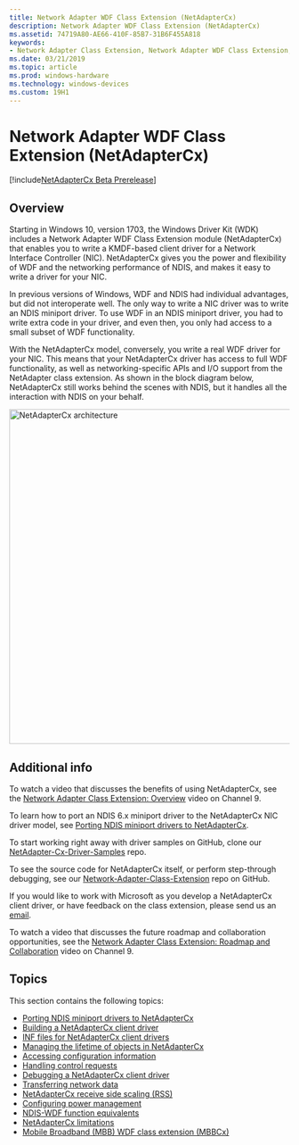```yaml
---
title: Network Adapter WDF Class Extension (NetAdapterCx)
description: Network Adapter WDF Class Extension (NetAdapterCx)
ms.assetid: 74719A80-AE66-410F-85B7-31B6F455A818
keywords:
- Network Adapter Class Extension, Network Adapter WDF Class Extension, NetAdapterCx, NetCx
ms.date: 03/21/2019
ms.topic: article
ms.prod: windows-hardware
ms.technology: windows-devices
ms.custom: 19H1
---
```


# Network Adapter WDF Class Extension (NetAdapterCx)

[!include[NetAdapterCx Beta Prerelease](../netcx-beta-prerelease.md)]

## Overview

Starting in Windows 10, version 1703, the Windows Driver Kit (WDK) includes a Network Adapter WDF Class Extension module (NetAdapterCx) that enables you to write a KMDF-based client driver for a Network Interface Controller (NIC). NetAdapterCx gives you the power and flexibility of WDF and the networking performance of NDIS, and makes it easy to write a driver for your NIC.

In previous versions of Windows, WDF and NDIS had individual advantages, but did not interoperate well. The only way to write a NIC driver was to write an NDIS miniport driver. To use WDF in an NDIS miniport driver, you had to write extra code in your driver, and even then, you only had access to a small subset of WDF functionality.

With the NetAdapterCx model, conversely, you write a real WDF driver for your NIC. This means that your NetAdapterCx driver has access to full WDF functionality, as well as networking-specific APIs and I/O support from the NetAdapter class extension. As shown in the block diagram below, NetAdapterCx still works behind the scenes with NDIS, but it handles all the interaction with NDIS on your behalf.

<img src="images/architecture.png" alt="NetAdapterCx architecture" title="NetAdapterCx architecture" width="600"/>

## Additional info

To watch a video that discusses the benefits of using NetAdapterCx, see the [Network Adapter Class Extension: Overview](https://aka.ms/netadapter/video1) video on Channel 9.

To learn how to port an NDIS 6.x miniport driver to the NetAdapterCx NIC driver model, see [Porting NDIS miniport drivers to NetAdapterCx](porting-ndis-miniport-drivers-to-netadaptercx.md).

To start working right away with driver samples on GitHub, clone our [NetAdapter-Cx-Driver-Samples](https://github.com/Microsoft/NetAdapter-Cx-Driver-Samples) repo.

To see the source code for NetAdapterCx itself, or perform step-through debugging, see our [Network-Adapter-Class-Extension](https://github.com/Microsoft/Network-Adapter-Class-Extension) repo on GitHub.

If you would like to work with Microsoft as you develop a NetAdapterCx client driver, or have feedback on the class extension, please send us an [email](mailto:netadapter@microsoft.com).

To watch a video that discusses the future roadmap and collaboration opportunities, see the [Network Adapter Class Extension: Roadmap and Collaboration](https://aka.ms/netadapter/video4) video on Channel 9.

## Topics

This section contains the following topics:

* [Porting NDIS miniport drivers to NetAdapterCx](porting-ndis-miniport-drivers-to-netadaptercx.md)
* [Building a NetAdapterCx client driver](building-a-netadaptercx-client-driver.md)
* [INF files for NetAdapterCx client drivers](inf-files-for-netadaptercx-client-drivers.md)
* [Managing the lifetime of objects in NetAdapterCx](managing-the-lifetime-of-objects-in-netadaptercx.md)
* [Accessing configuration information](accessing-configuration-information.md)
* [Handling control requests](handling-control-requests.md)
* [Debugging a NetAdapterCx client driver](debugging-a-netadaptercx-client-driver.md)
* [Transferring network data](transferring-network-data.md)
* [NetAdapterCx receive side scaling (RSS)](netadaptercx-receive-side-scaling-rss-.md)
* [Configuring power management](configuring-power-management.md)
* [NDIS-WDF function equivalents](ndis-wdf-function-equivalents.md)
* [NetAdapterCx limitations](netadaptercx-limitations.md)
* [Mobile Broadband (MBB) WDF class extension (MBBCx)](mobile-broadband-mbb-wdf-class-extension-mbbcx.md)
